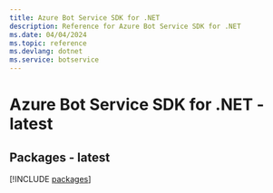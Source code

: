 ```yaml
---
title: Azure Bot Service SDK for .NET
description: Reference for Azure Bot Service SDK for .NET
ms.date: 04/04/2024
ms.topic: reference
ms.devlang: dotnet
ms.service: botservice
---
```

# Azure Bot Service SDK for .NET - latest
## Packages - latest
[!INCLUDE [packages](bot-service-index.md)]